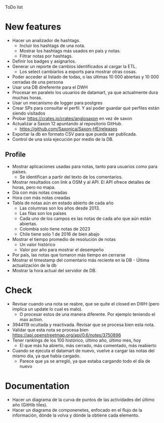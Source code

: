 ToDo list

# New features

* Hacer un analizador de hashtags.
  * Incluir los hashtags de una nota.
  * Mostrar los hashtags más usados en país y notas.
  * Filtrar notas por hashtags.
* Definir los badges y asignarlos.
* Generar un reporte de cambios identificados al cargar la ETL.
  * Los select cambiarlos a exports para mostrar otras cosas.
* Poder acceder al listado de todas, o las últimas 10 000 abiertas y 10 000 cerradas de una persona
* Usar una DB direferente para el DWH
* Procesar en paralelo los usuarios de datamart, ya que actualmente dura muchas horas.
* Usar un mecanismo de logger para postgres
* Crear SPs para consultar el perfil. Y así poder guardar qué perfiles están siendo visitados
* Probar https://crates.io/crates/anglosaxon en vez de saxon
* Actualizar a Saxon 12 apuntando al repositorio GitHub.
  * https://github.com/Saxonica/Saxon-HE/releases
* Exportar la db en formato CSV para que pueda ser publicada.
* Control de una sola ejecución por medio de la DB.

## Profile

* Mostrar aplicaciones usadas para notas, tanto para usuarios como para países.
  * Se identifican a partir del texto de los comentarios.
* Mostrar resultados con link a OSM y al API. El API ofrece detalles de horas, pero no mapa.
* Día con más notas creadas
* Hora con más notas creadas
* Tabla de notas aún en estado abierto de cada año
  * Las columnas son los años desde 2013.
  * Las filas son los países
  * Cada uno de los campos es las notas de cada año que aún están abiertas.
  * Colombia solo tiene notas de 2023
  * Chile tiene solo 1 de 2016 de bien abajo
* Mostrar el tiempo promedio de resolución de notas
  * Un valor histórico
  * Valor por año para mostrar el desempeño
* Por país, las notas que tomaron más tiempo en cerrarse
* Mostrar el timestamp del comentario más reciente en la DB - Última actualización de la db
* Mostrar la hora actual del servidor de DB.

# Check

* Revisar cuando una nota se reabre, que se quite el closed en DWH (pero implica un update lo cual es malo).
  * O procesar estos de una manera diferente. Por ejemplo teniendo el max action.
* 3944119 ocultada y reactivada. Revisar que se procesa bien esta nota.
* Validar que esta nota se procesa bien https://api.openstreetmap.org/api/0.6/notes/3750896
* Tener rankings de los 100 histórico, último año, último mes, hoy
  * El que más ha abierto, más cerrado, más comentado, más reabierto
* Cuando se ejecuta el datamart de nuevo, vuelve a cargar las notas del mismo dia, ya que había cargado.
  * Parece que ya se arregló, ya que estaba cargando todo el día de nuevo

# Documentation

* Hacer un diagrama de la curva de puntos de las actividades del último año (GitHib tiles).
* Hacer un diagrama de componenetes, enfocado en el flujo de la información, dónde la volva y dónde la obtiene cada elemento. 